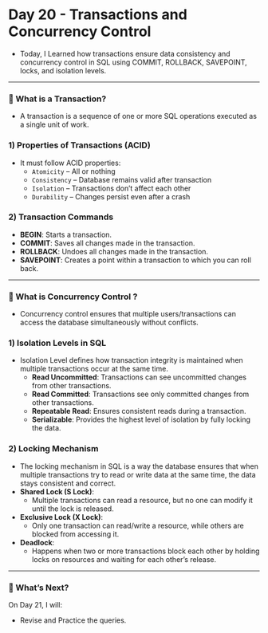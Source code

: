 # Day 20 - Transactions and Concurrency Control
- Today, I Learned how transactions ensure data consistency and concurrency control in SQL using COMMIT, ROLLBACK, SAVEPOINT, locks, and isolation levels.
---

### 🧐 What is a Transaction?
- A transaction is a sequence of one or more SQL operations executed as a single unit of work.

### 1) Properties of Transactions (ACID)
- It must follow ACID properties:
  - `Atomicity` – All or nothing
  - `Consistency` – Database remains valid after transaction
  - `Isolation` – Transactions don’t affect each other
  - `Durability` – Changes persist even after a crash

### 2) Transaction Commands
- **BEGIN**: Starts a transaction.
- **COMMIT**: Saves all changes made in the transaction.
- **ROLLBACK**: Undoes all changes made in the transaction.
- **SAVEPOINT**: Creates a point within a transaction to which you can roll back.
---

### 🧐 What is Concurrency Control ?
- Concurrency control ensures that multiple users/transactions can access the database simultaneously without conflicts.

### 1) Isolation Levels in SQL
- Isolation Level defines how transaction integrity is maintained when multiple transactions occur at the same time.
  - **Read Uncommitted**: Transactions can see uncommitted changes from other transactions.
  - **Read Committed**: Transactions see only committed changes from other transactions.
  - **Repeatable Read**: Ensures consistent reads during a transaction.
  - **Serializable**: Provides the highest level of isolation by fully locking the data.

### 2) Locking Mechanism 
- The locking mechanism in SQL is a way the database ensures that when multiple transactions try to read or write data at the same time, the data stays consistent and correct.
- **Shared Lock (S Lock)**:
   - Multiple transactions can read a resource, but no one can modify it until the lock is released.
- **Exclusive Lock (X Lock)**:
   - Only one transaction can read/write a resource, while others are blocked from accessing it.
- **Deadlock**:
   - Happens when two or more transactions block each other by holding locks on resources and waiting for each other’s release.
 ---

 ### 🚀 What’s Next?
On Day 21, I will:
- Revise and Practice the queries.
